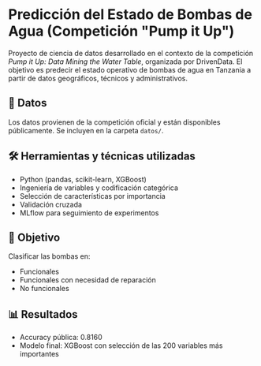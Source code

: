 # Predicción del Estado de Bombas de Agua (Competición "Pump it Up")

Proyecto de ciencia de datos desarrollado en el contexto de la competición *Pump it Up: Data Mining the Water Table*, organizada por DrivenData. El objetivo es predecir el estado operativo de bombas de agua en Tanzania a partir de datos geográficos, técnicos y administrativos.


## 📁 Datos

Los datos provienen de la competición oficial y están disponibles públicamente. Se incluyen en la carpeta `datos/`.

## 🛠 Herramientas y técnicas utilizadas

- Python (pandas, scikit-learn, XGBoost)
- Ingeniería de variables y codificación categórica
- Selección de características por importancia
- Validación cruzada
- MLflow para seguimiento de experimentos

## 🎯 Objetivo

Clasificar las bombas en:
- Funcionales
- Funcionales con necesidad de reparación
- No funcionales

## 📊 Resultados

- Accuracy pública: 0.8160
- Modelo final: XGBoost con selección de las 200 variables más importantes
